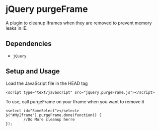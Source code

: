 jQuery purgeFrame
==================================
A plugin to cleanup Iframes when they are removed to prevent memory leaks in IE.


Dependencies
----------------
*     jQuery

Setup and Usage
-----------------
	
Load the JavaScript file in the HEAD tag

    <script type="text/javascript" src="jquery.purgeFrame.js"></script>
	
To use, call purgeFrame on your Iframe when you want to remove it

    <select id="SomeSelect"></select>
    $("#MyIframe").purgeFrame.done(function() {
			//Do More cleanup herre
    });




